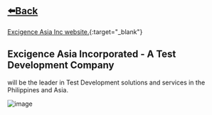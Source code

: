 ## [⬅️Back](./)
[Excigence Asia Inc website.](https://www.excigence.com/customers/){:target="_blank"} 

## Excigence Asia Incorporated - A Test Development Company
will be the leader in Test Development solutions and services in the Philippines and Asia.

![image](https://github.com/greatcyan/cyrus-baruc-data-analytics-portfolio/assets/95137493/ee08d305-13a3-4c79-903b-23d717fb96a8)
